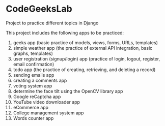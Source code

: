 # CodeGeeksLab
Project to practice different topics in Django

This project includes the following apps to be practiced:

1. geeks app (basic practice of models, views, forms, URLs, templates)
2. simple weather app (the practice of external API integration, basic graphs, templates)
3. user registration (signup/login) app (practice of login, logout, register, email confirmation)
4. todo app (the practice of creating, retrieving, and deleting a record)
5. sending emails app
6. creating a comments app
7. voting system app
8. determine the face tilt using the OpenCV library app
9. Google reCaptcha app
10. YouTube video downloader app
11. eCommerce app
12. College management system app
13. Words counter app
